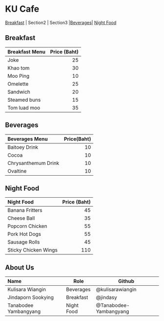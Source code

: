 # KU Cafe
[Breakfast](#breakfast) | Section2 | Section3 |[Beverages](#beverages)| [Night Food](#night-food)

## Breakfast

| Breakfast Menu |  Price (Baht) |
|:---------------|--------------:|
| Joke           |            25 |
| Khao tom       |            30 |
| Moo Ping       |            10 |
| Omelette       |            25 |
| Sandwich       |            20 |
| Steamed buns   |            15 |
| Tom luad moo   |            35 |



## Beverages
| Beverages Menu                 | Price(Baht) |
|:-------------------------------|------------:|
| Baitoey Drink                  | 10          |
| Cocoa                          | 10          |
| Chrysanthemum Drink            | 10          |
| Ovaltine                       | 10          |



## Night Food

| Night Food               | Price (Baht)  |
|:-------------------------|----------:|
| Banana Fritters          | 45       |
| Cheese Ball              | 35       |
| Popcorn Chicken          | 55       |
| Pork Hot Dogs            | 55       |
| Sausage Rolls            | 45       |
| Sticky Chicken Wings     | 110      |



## About Us
| Name               | Role      | Github           |
|:-------------------|-----------|------------------|
| Kulisara Wiangin      | Beverages | @kulisarawiangin |
| Jindaporn Sookying    | Breakfast | @jindasy         |
| Tanabodee Yambangyang |Night Food| @Tanabodee-Yambangyang |